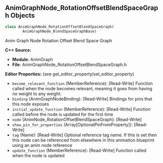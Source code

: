 ## AnimGraphNode_RotationOffsetBlendSpaceGraph Objects

```python
class AnimGraphNode_RotationOffsetBlendSpaceGraph(
        AnimGraphNode_BlendSpaceGraphBase)
```

Anim Graph Node Rotation Offset Blend Space Graph

**C++ Source:**

- **Module**: AnimGraph
- **File**: AnimGraphNode_RotationOffsetBlendSpaceGraph.h

**Editor Properties:** (see get_editor_property/set_editor_property)

- ``become_relevant_function`` (MemberReference):  [Read-Write] Function called when the node becomes relevant, meaning it goes from having no weight to any weight.
- ``binding`` (AnimGraphNodeBinding):  [Read-Write] Bindings for pins that this node exposes
- ``initial_update_function`` (MemberReference):  [Read-Write] Function called before the node is updated for the first time
- ``node`` (AnimNode_RotationOffsetBlendSpaceGraph):  [Read-Write]
- ``show_pin_for_properties`` (Array[OptionalPinFromProperty]):  [Read-Write]
- ``tag`` (Name):  [Read-Write] Optional reference tag name. If this is set then this node can be referenced from elsewhere in this animation blueprint using an anim node reference
- ``update_function`` (MemberReference):  [Read-Write] Function called when the node is updated

<a id="unreal.AnimGraphNode_SaveCachedPose"></a>